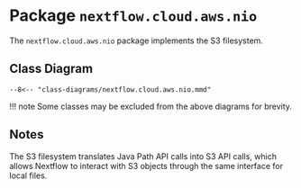 
# Package `nextflow.cloud.aws.nio`

The `nextflow.cloud.aws.nio` package implements the S3 filesystem.

## Class Diagram

```mermaid
--8<-- "class-diagrams/nextflow.cloud.aws.nio.mmd"
```

!!! note
    Some classes may be excluded from the above diagrams for brevity.

## Notes

The S3 filesystem translates Java Path API calls into S3 API calls, which allows Nextflow to interact with S3 objects through the same interface for local files.
